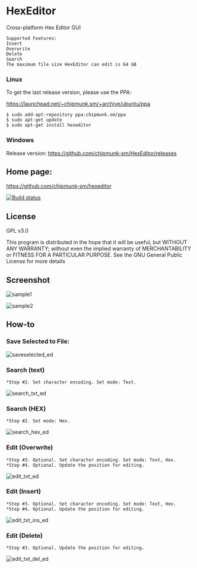 # HexEditor
Cross-platform Hex Editor GUI
```
Supported Features:
Insert
Overwrite
Delete
Search
The maximum file size HexEditor can edit is 64 GB
```
### Linux
To get the last release version, please use the PPA:

https://launchpad.net/~chipmunk.sm/+archive/ubuntu/ppa

```
$ sudo add-apt-repository ppa:chipmunk.sm/ppa
$ sudo apt-get update
$ sudo apt-get install hexeditor
```
### Windows
Release version: https://github.com/chipmunk-sm/HexEditor/releases

## Home page:

https://github.com/chipmunk-sm/hexeditor

[![Build status](https://ci.appveyor.com/api/projects/status/ig500t2beurjfivx?svg=true)](https://ci.appveyor.com/project/chipmunk-sm/hexeditor)

## License
GPL v3.0

This program is distributed in the hope that it will be useful,
but WITHOUT ANY WARRANTY; without even the implied warranty of
MERCHANTABILITY or FITNESS FOR A PARTICULAR PURPOSE.  See the
GNU General Public License for more details

## Screenshot
![sample1](https://user-images.githubusercontent.com/29524958/42383939-651f2108-8141-11e8-820f-7420aad16661.png)

![sample2](https://user-images.githubusercontent.com/29524958/42384098-c5debd0a-8141-11e8-9197-244e4236e4c0.png)


## How-to

### Save Selected to File:
![saveselected_ed](https://user-images.githubusercontent.com/29524958/42350919-3dfbfd20-80bb-11e8-949c-3a01c7a885dc.png)

### Search (text)
```
*Step #2. Set character encoding. Set mode: Text.
```
![search_txt_ed](https://user-images.githubusercontent.com/29524958/42353553-d6bb5700-80c9-11e8-80cb-fff05a09ca0a.png)

### Search (HEX) 
```
*Step #2. Set mode: Hex.
```
![search_hex_ed](https://user-images.githubusercontent.com/29524958/42383452-ee8458b6-813f-11e8-9c73-1b59b0435246.png)

### Edit (Overwrite)
```
*Step #3. Optional. Set character encoding. Set mode: Text, Hex.
*Step #4. Optional. Update the position for editing.
```
![edit_txt_ed](https://user-images.githubusercontent.com/29524958/42349585-e9027718-80b5-11e8-9228-d721ec9169e4.png)

### Edit (Insert)
```
*Step #3. Optional. Set character encoding. Set mode: Text, Hex.
*Step #4. Optional. Update the position for editing.
```
![edit_txt_ins_ed](https://user-images.githubusercontent.com/29524958/42350175-01b85a6e-80b8-11e8-9e86-9ee4152f7e45.png)

### Edit (Delete)
```
*Step #3. Optional. Update the position for editing.
```
![edit_txt_del_ed](https://user-images.githubusercontent.com/29524958/42350564-b441ca0c-80b9-11e8-8e1f-19e1bea4dafd.png)


